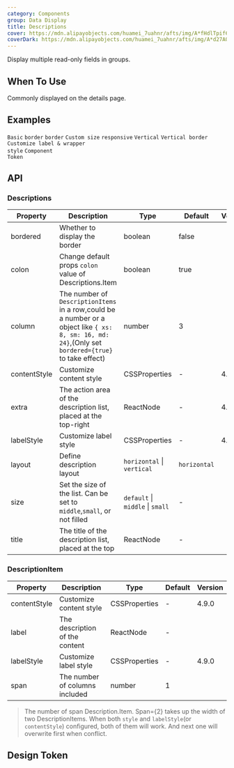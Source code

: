 ```yaml
---
category: Components
group: Data Display
title: Descriptions
cover: https://mdn.alipayobjects.com/huamei_7uahnr/afts/img/A*fHdlTpif6XQAAAAAAAAAAAAADrJ8AQ/original
coverDark: https://mdn.alipayobjects.com/huamei_7uahnr/afts/img/A*d27AQJrowGAAAAAAAAAAAAAADrJ8AQ/original
---
```


Display multiple read-only fields in groups.

## When To Use

Commonly displayed on the details page.

## Examples

<!-- prettier-ignore -->
<code src="./demo/basic.tsx">Basic</code>
<code src="./demo/border.tsx">border</code>
<code src="./demo/text.tsx" debug>border</code>
<code src="./demo/size.tsx">Custom size</code>
<code src="./demo/responsive.tsx">responsive</code>
<code src="./demo/vertical.tsx">Vertical</code>
<code src="./demo/vertical-border.tsx">Vertical border</code>
<code src="./demo/style.tsx" debug>Customize label & wrapper style</code>
<code src="./demo/component-token.tsx" debug>Component Token</code>

## API

### Descriptions

| Property | Description | Type | Default | Version |
| --- | --- | --- | --- | --- |
| bordered | Whether to display the border | boolean | false |  |
| colon | Change default props `colon` value of Descriptions.Item | boolean | true |  |
| column | The number of `DescriptionItems` in a row,could be a number or a object like `{ xs: 8, sm: 16, md: 24}`,(Only set `bordered={true}` to take effect) | number | 3 |  |
| contentStyle | Customize content style | CSSProperties | - | 4.10.0 |
| extra | The action area of the description list, placed at the top-right | ReactNode | - | 4.5.0 |
| labelStyle | Customize label style | CSSProperties | - | 4.10.0 |
| layout | Define description layout | `horizontal` \| `vertical` | `horizontal` |  |
| size | Set the size of the list. Can be set to `middle`,`small`, or not filled | `default` \| `middle` \| `small` | - |  |
| title | The title of the description list, placed at the top | ReactNode | - |  |

### DescriptionItem

| Property     | Description                    | Type          | Default | Version |
| ------------ | ------------------------------ | ------------- | ------- | ------- |
| contentStyle | Customize content style        | CSSProperties | -       | 4.9.0   |
| label        | The description of the content | ReactNode     | -       |         |
| labelStyle   | Customize label style          | CSSProperties | -       | 4.9.0   |
| span         | The number of columns included | number        | 1       |         |

> The number of span Description.Item. Span={2} takes up the width of two DescriptionItems. When both `style` and `labelStyle`(or `contentStyle`) configured, both of them will work. And next one will overwrite first when conflict.

## Design Token

<ComponentTokenTable component="Descriptions"></ComponentTokenTable>
